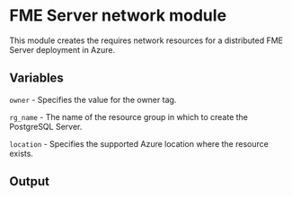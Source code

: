 # FME Server network module
This module creates the requires network resources for a distributed FME Server deployment in Azure.

## Variables

`owner` - Specifies the value for the owner tag.

`rg_name` - The name of the resource group in which to create the PostgreSQL Server.

`location` - Specifies the supported Azure location where the resource exists.

## Output
